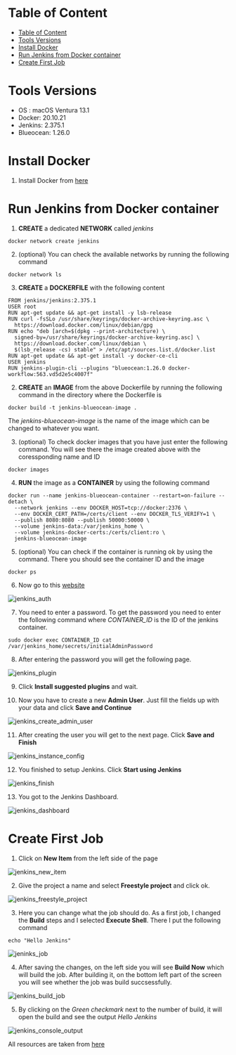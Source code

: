 # Table of Content

- [Table of Content](#table-of-content)
- [Tools Versions](#tools-versions)
- [Install Docker](#install-docker)
- [Run Jenkins from Docker container](#run-jenkins-from-docker-container)
- [Create First Job](#create-first-job)


# Tools Versions

- OS : macOS Ventura 13.1
- Docker: 20.10.21
- Jenkins: 2.375.1
- Blueocean: 1.26.0

# Install Docker

1. Install Docker from [here](https://www.docker.com)

# Run Jenkins from Docker container

1. **CREATE** a dedicated **NETWORK** called *jenkins*

```
docker network create jenkins
```

2. (optional) You can check the available networks by running the following command

```
docker network ls 
```

3. **CREATE** a **DOCKERFILE** with the following content

```
FROM jenkins/jenkins:2.375.1
USER root
RUN apt-get update && apt-get install -y lsb-release
RUN curl -fsSLo /usr/share/keyrings/docker-archive-keyring.asc \
  https://download.docker.com/linux/debian/gpg
RUN echo "deb [arch=$(dpkg --print-architecture) \
  signed-by=/usr/share/keyrings/docker-archive-keyring.asc] \
  https://download.docker.com/linux/debian \
  $(lsb_release -cs) stable" > /etc/apt/sources.list.d/docker.list
RUN apt-get update && apt-get install -y docker-ce-cli
USER jenkins
RUN jenkins-plugin-cli --plugins "blueocean:1.26.0 docker-workflow:563.vd5d2e5c4007f"
```

2. **CREATE** an **IMAGE** from the above Dockerfile by running the following command in the directory where the Dockerfile is

```
docker build -t jenkins-blueocean-image .
```
The *jenkins-blueocean-image* is the name of the image which can be changed to whatever you want.

3. (optional) To check docker images that you have just enter the following command. You will see there the image created above with the coressponding name and ID

```
docker images
```

4. **RUN** the image as a **CONTAINER** by using the following command

```
docker run --name jenkins-blueocean-container --restart=on-failure --detach \
  --network jenkins --env DOCKER_HOST=tcp://docker:2376 \
  --env DOCKER_CERT_PATH=/certs/client --env DOCKER_TLS_VERIFY=1 \
  --publish 8080:8080 --publish 50000:50000 \
  --volume jenkins-data:/var/jenkins_home \
  --volume jenkins-docker-certs:/certs/client:ro \
  jenkins-blueocean-image
```

5. (optional) You can check if the container is running ok by using the command. There you should see the container ID and the image

```
docker ps
```

6. Now go to this [website](http://localhost:8080)

![jenkins_auth](/media/jenkins_auth.png)

7. You need to enter a password. To get the password you need to enter the following command where *CONTAINER_ID* is the ID of the jenkins container.

```
sudo docker exec CONTAINER_ID cat /var/jenkins_home/secrets/initialAdminPassword
```
   
8. After entering the password you will get the following page. 

![jenkins_plugin](media/jenkins_plugins.png)

9. Click **Install suggested plugins** and wait.

10. Now you have to create a new **Admin User**. Just fill the fields up with your data and click **Save and Continue**

![jenkins_create_admin_user](media/jenkins_create_admin_user.png)

11. After creating the user you will get to the next page. Click **Save and Finish**

![jenkins_instance_config](media/jenkins_instance_config.png)

12. You finished to setup Jenkins. Click **Start using Jenkins**

![jenkins_finish](media/jenkins_finish.png)

13. You got to the Jenkins Dashboard.

![jenkins_dashboard](media/jenkins_dashboard.png)

# Create First Job

1. Click on **New Item** from the left side of the page

![jenkins_new_item](media/jenkins_new_item.png)

2. Give the project a name and select **Freestyle project** and click ok.

![jenkins_freestyle_project](media/jenkins_freestyle_project.png)

3. Here you can change what the job should do. As a first job, I changed the **Build** steps and I selected **Execute Shell**. There I put the following command

```
echo "Hello Jenkins"
```
![jeninks_job](media/jenkins_job.png)

4. After saving the changes, on the left side you will see **Build Now** which will build the job. After building it, on the bottom left part of the screen you will see whether the job was build succsessfully.

![jenkins_build_job](media/jenkins_build_job.png)

5. By clicking on the *Green checkmark* next to the number of build, it will open the build and see the output *Hello Jenkins*
   
![jenkins_console_output](media/jenkins_console_output.png)

All resources are taken from [here](https://www.jenkins.io/doc/book/installing/docker/)